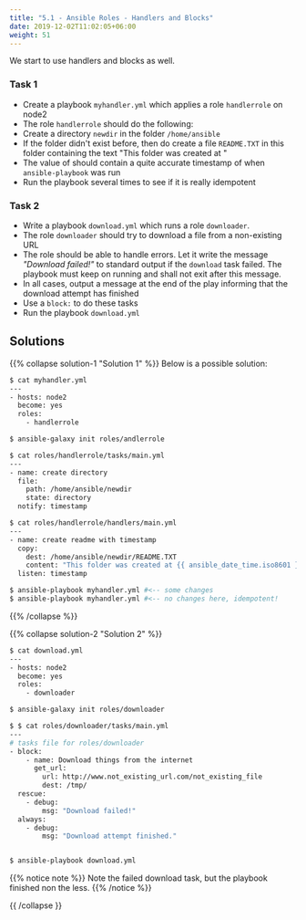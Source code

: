 ```yaml
---
title: "5.1 - Ansible Roles - Handlers and Blocks"
date: 2019-12-02T11:02:05+06:00
weight: 51
---
```


We start to use handlers and blocks as well.

### Task 1

- Create a playbook `myhandler.yml` which applies a role `handlerrole` on node2
- The role `handlerrole` should do the following:
- Create a directory `newdir` in the folder `/home/ansible`
- If the folder didn't exist before, then do create a file `README.TXT` in this folder containing the text "This folder was created at <timestamp>"
- The value of <timestamp> should contain a quite accurate timestamp of when `ansible-playbook` was run
- Run the playbook several times to see if it is really idempotent

### Task 2

- Write a playbook `download.yml` which runs a role `downloader`.
- The role `downloader` should try to download a file from a non-existing URL
- The role should be able to handle errors. Let it write the message _"Download failed!"_ to standard output if the `download` task failed. The playbook must keep on running and shall not exit after this message.
- In all cases, output a message at the end of the play informing that the download attempt has finished
- Use a `block:` to do these tasks
- Run the playbook `download.yml`


## Solutions

{{% collapse solution-1 "Solution 1" %}}
Below is a possible solution:

```bash
$ cat myhandler.yml
---
- hosts: node2
  become: yes
  roles:
    - handlerrole

$ ansible-galaxy init roles/andlerrole

$ cat roles/handlerrole/tasks/main.yml
---
- name: create directory
  file:
    path: /home/ansible/newdir
    state: directory
  notify: timestamp

$ cat roles/handlerrole/handlers/main.yml
---
- name: create readme with timestamp 
  copy:
    dest: /home/ansible/newdir/README.TXT
    content: "This folder was created at {{ ansible_date_time.iso8601 }}"    
  listen: timestamp

$ ansible-playbook myhandler.yml #<-- some changes
$ ansible-playbook myhandler.yml #<-- no changes here, idempotent!
```
{{% /collapse %}}

{{% collapse solution-2 "Solution 2" %}}

```bash
$ cat download.yml 
---
- hosts: node2
  become: yes
  roles:
    - downloader

$ ansible-galaxy init roles/downloader

$ $ cat roles/downloader/tasks/main.yml 
---
# tasks file for roles/downloader
- block:
    - name: Download things from the internet
      get_url:
        url: http://www.not_existing_url.com/not_existing_file
        dest: /tmp/
  rescue:
    - debug:
        msg: "Download failed!"
  always:
    - debug:
        msg: "Download attempt finished."


$ ansible-playbook download.yml
```

{{% notice note %}}
Note the failed download task, but the playbook finished non the less.
{{% /notice %}}

{{ /collapse }}